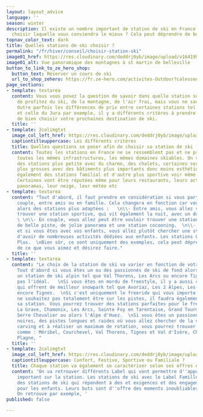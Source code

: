 ```yaml
---
layout: layout_advice
language: ''
season: winter
description: Il existe un nombre important de station de ski en France. Mais comment
  choisir laquelle vous conviendra le mieux ? Cela peut déprendre de beaucoup de critères.
topnav_color_text: dark
title: Quelles stations de ski choisir ?
permalink: "/fr/hiver/conseil/choisir-station-ski"
image01_href: https://res.cloudinary.com/deddrj0yb/image/upload/v1641994384/website/Conseil%20/ines-alvarez-fdez-F-gfrzSIPZo-unsplash_qkyvuy.jpg
image01_alt: Vue panoramique des montagnes à st martin de belleville
button_to_link_to_ze_hero_shop:
  button_text: Réserver un cours de ski
  url_to_shop_zehero: https://fr.ze-hero.com/activites-Outdoor?calessonstype=all&catypegenderlistsummer=all&calessonsactivitytype=Ski&start-date=
page_sections:
- template: textarea
  content: Vous vous posez la question de savoir dans quelle station séjournez afin
    de profitez du ski, de la montagne, de l'air frai, mais vous ne savez pas où aller.
    Outre parfois les différences de prix entre certaines stations tel que en Tarentaise
    et celle du Jura par exemple, il y a différents critères à prendre en compte afin
    de bien choisir votre prochaines destination de ski.
  title: ''
- template: 2colimgtxt
  image_col_left_href: https://res.cloudinary.com/deddrj0yb/image/upload/v1641994384/website/Conseil%20/teo-leguay-cwL11264paM-unsplash_xqkfej.jpg
  captiontitleuppercase: Les différents critères
  title: Quelles questions se poser afin de choisir sa station de ski ?
  content: Toutes les stations en France ne se ressemblent pas et ne présentent pas
    toutes les mêmes infrastructures, les mêmes domaines skiables. On va retrouver
    des stations plus petite avec du charme, des chalets, certaines seront beaucoup
    plus grosses avec des bâtiments plus importants donc moins esthétique. On retrouve
    également des stations familial et d'autre plus sportive voir même plus festive.
    Certaines vont être réputées même pour leurs restaurants, leurs activités, leurs
    panoramas, leur neige, leur météo etc
- template: textarea
  content: "Tout d'abord, il faut prendre en considération si vous partez seul, en
    couple, entre amis ou en famille. Cela changera en fonction car vous trouverez
    alors des stations plus adaptées :   \n\\- Entre amis, vous allez surement vouloir
    trouver une station sportive, qui vit également la nuit, avec un domaine incroyable...
    \ \n\\- En couple, vous allez peut être vouloir trouver une station qui offre
    de belle piste, de jolie panorama et une station cocooning.  \n\\- En famille
    et si vous êtes avec vos enfants, vous allez plutôt chercher une station qui permet
    d'avoir de nombreuses activités dédiées aux enfants. Les stations Label Famille
    Plus.  \nBien sûr, ce sont uniquement des exemples, cela peut déprendre absolument
    de ce que vous aimez et désirez faire."
  title: ''
- template: textarea
  content: "Le choix de la station de ski va varier en fonction de votre pratique.
    Tout d'abord si vous êtes un ou des passionnés de ski de fond alors aller dans
    un station de ski alpin tel que Val Thorens, Les Arcs ou encore Tignes ne sera
    pas l'idéal.   \nSi vous êtes en mordu de freestyle, il y a aussi certaines stations
    qui offrent de meilleur snowpark tel que Avoriaz, Les 2 Alpes, Les Arc, Vars ou
    encore Tignes.  \nSi c'est uniquement le freeride qui vous importe, et que vous
    ne souhaitez pas totalement être sur les pistes, il faudra également bien choisir
    sa station. Vous pourrez trouver des stations parfaites pour le freeride tel que
    La Grave, Chamonix, Les Arcs, Sainte Foy en Tarentaise, Grand Tourmalet, Tignes,
    Serre Chevalier ou alors l'Alpe d'Huez.  \nSi vous êtes un passionné des pistes
    noires, des pistes longues et raides où vous allez chercher de la vitesse, du
    carving et à réaliser un maximum de rotation, vous pourrez trouver les stations
    comme : Méribel, Courchevel, Val Thorens, Tignes et Val d'Isère, Chamonix, La
    Plagne, "
  title: ''
- template: 2colimgtxt
  image_col_left_href: https://res.cloudinary.com/deddrj0yb/image/upload/v1641996517/website/Conseil%20/yann-allegre-aUjwjVJvJrU-unsplash_z9epra.jpg
  captiontitleuppercase: Confort, Festive, Sportive ou Familiale ?
  title: Chaque station va également se caractériser selon ses offres et ses services
  content: 'On va retrouver différents Label qui vont permettre d''apporter un élément
    important sur la station. Les stations de ski avec le Label Famille Plus sont
    des stations de ski qui répondent à des et exigences et des engagements strictes
    pour les enfants. Leurs buts sont d''offre des moments inoubliables pour les familles.
    On retrouve par exemple, '
published: false

---
```

